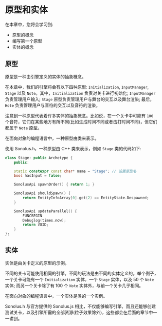 # 原型和实体

在本章中，您将会学习到:

- 原型的概念
- 编写第一个原型
- 实体的概念

## 原型

原型是一种由引擎定义的实体的抽象概念。

在本章中，我们的引擎将会有以下四种原型: `Initialization`, `InputManager`, `Stage` 以及 `Note`。其中，`Initialization` 负责对关卡进行初始化; `InputManager` 负责管理用户输入; `Stage` 原型负责管理用户与舞台的交互以及舞台渲染; 最后，`Hote` 负责管理用户与音符的交互以及音符的渲染。

注意到一种原型代表着许多实体的抽象概念。比如说，在一个关卡中可能有 `100` 个音符，它们在某些地方有所不同(比如生成时间不同或者击打时间不同)，但它们都属于 `Note` 原型。

在面向对象的编程语言中，一种原型由类来表示。

使用 Sonolus.h，一种原型由 C++ 类来表示，例如 `Stage` 类的代码如下:

```cpp title='/engine/play/Stage.cpp'
class Stage: public Archetype {
    public:

    static constexpr const char* name = "Stage"; // 设置原型名
    bool hasInput = false;

    SonolusApi spawnOrder() { return 1; }

    SonolusApi shouldSpawn() { 
        return EntityInfoArray[0].get(2) == EntityState.Despawned;
    }

    SonolusApi updateParallel() {
        FUNCBEGIN
        Debuglog(times.now);
        return VOID;
    }
};
```

## 实体

实体是由关卡定义的原型的示例。

不同的关卡可能使用相同的引擎，不同的玩法是由不同的实体定义的。举个例子，一个关卡可能有一个 `Initialization` 实体，一个 `Stage` 实体，以及 50 个 `Note` 实体; 而另一个关卡除了有 100 个 `Note` 实体外，与前一个关卡几乎相同。

在面向对象的编程语言中，一个实体是类的一个实例。

Sonolus.h 与官方提供的 Sonolus.js 相比，不仅能够编写引擎，而且还能够创建测试关卡，以及引擎所需的全部资源(粒子效果除外)，这些都会在后面的章节中一一讲到。